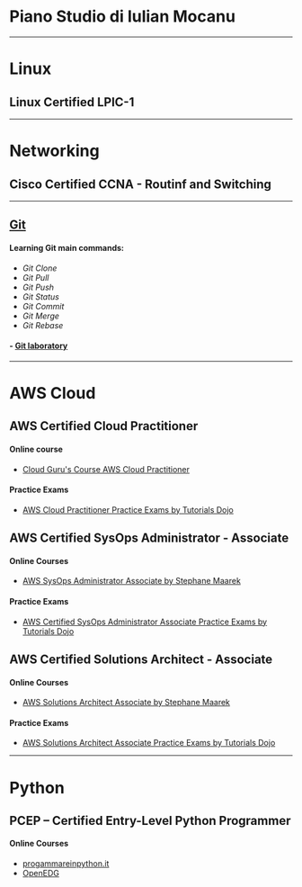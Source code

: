 # Piano Studio di Iulian Mocanu

-----
# Linux

## Linux Certified LPIC-1


-----
# Networking

## Cisco Certified CCNA - Routinf and Switching


-----
## [Git](https://git-scm.com/docs/git#_description)
#### Learning Git main commands:
- *Git Clone*
- *Git Pull*
- *Git Push*
- *Git Status*
- *Git Commit*
- *Git Merge*
- *Git Rebase*


#### - [Git laboratory](http://learngitbranching.js.org/)


-----
# AWS Cloud

## **AWS Certified Cloud Practitioner**
#### Online course
- [Cloud Guru's Course AWS Cloud Practitioner](https://learn.acloud.guru/course/aws-certified-cloud-practitioner)

#### Practice Exams
- [AWS Cloud Practitioner Practice Exams by Tutorials Dojo](https://portal.tutorialsdojo.com/courses/free-aws-certified-cloud-practitioner-practice-exams-2020-sampler/)


## **AWS Certified SysOps Administrator - Associate**
#### Online Courses
- [AWS SysOps Administrator Associate by Stephane Maarek](https://learn.acloud.guru/course/82f54158-d48b-496c-9f6c-045aa5bdaea8/dashboard)

#### Practice Exams
- [AWS Certified SysOps Administrator Associate Practice Exams by Tutorials Dojo](https://www.udemy.com/course/aws-certified-sysops-administrator-associate-practice-exams-soa-c01/)


## **AWS Certified Solutions Architect - Associate**
#### Online Courses
- [AWS Solutions Architect Associate by Stephane Maarek](https://www.udemy.com/course/aws-certified-solutions-architect-associate-saa-c02/)

#### Practice Exams
- [AWS Solutions Architect Associate Practice Exams by Tutorials Dojo](https://www.udemy.com/course/aws-certified-solutions-architect-associate-amazon-practice-exams-saa-c02/)

-----
# Python

## **PCEP – Certified Entry-Level Python Programmer**
#### Online Courses
- [progammareinpython.it](https://www.programmareinpython.it/video-corso-python-base/)
- [OpenEDG](https://edube.org/study/catalog/python-essentials-part-1-basics/) 
